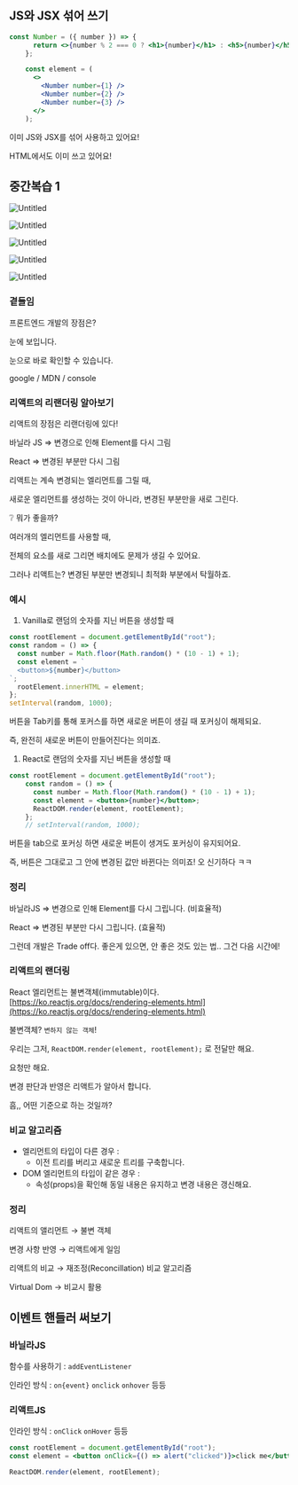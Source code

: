 ## JS와 JSX 섞어 쓰기

```jsx
const Number = ({ number }) => {
      return <>{number % 2 === 0 ? <h1>{number}</h1> : <h5>{number}</h5>}</>;
    };

    const element = (
      <>
        <Number number={1} />
        <Number number={2} />
        <Number number={3} />
      </>
    );
```

이미 JS와 JSX를 섞어 사용하고 있어요!

HTML에서도 이미 쓰고 있어요!

## 중간복습 1

![Untitled](https://s3-us-west-2.amazonaws.com/secure.notion-static.com/83ea87c0-e476-44d2-8eca-1349a1187fba/Untitled.png)

![Untitled](https://s3-us-west-2.amazonaws.com/secure.notion-static.com/a3f781cf-99c4-4dfa-9560-a6549fec336f/Untitled.png)

![Untitled](https://s3-us-west-2.amazonaws.com/secure.notion-static.com/85df90be-4c4d-4ec0-b102-0ca427e1db5c/Untitled.png)

![Untitled](https://s3-us-west-2.amazonaws.com/secure.notion-static.com/1acdacdd-55b9-49ea-baac-2369c8f8f9d2/Untitled.png)

![Untitled](https://s3-us-west-2.amazonaws.com/secure.notion-static.com/5910f72f-b810-4ec1-9639-4e41ae767b00/Untitled.png)

### 곁들임

프론트엔드 개발의 장점은?

눈에 보입니다.

눈으로 바로 확인할 수 있습니다.

google / MDN / console

### 리액트의 리랜더링 알아보기

리액트의 장점은 리랜더링에 있다!

바닐라 JS ⇒ 변경으로 인해 Element를 다시 그림

React ⇒ 변경된 부분만 다시 그림

리액트는 계속 변경되는 엘리먼트를 그릴 때, 

새로운 엘리먼트를 생성하는 것이 아니라, 변경된 부분만을 새로 그린다.

<aside>
❔ 뭐가 좋을까?

</aside>

여러개의 엘리먼트를 사용할 때, 

전체의 요소를 새로 그리면 배치에도 문제가 생길 수 있어요.

그러나 리액트는? 변경된 부분만 변경되니 최적화 부분에서 탁월하죠.

### 예시

1. Vanilla로 랜덤의 숫자를 지닌 버튼을 생성할 때

```jsx
const rootElement = document.getElementById("root");
const random = () => {
  const number = Math.floor(Math.random() * (10 - 1) + 1);
  const element = `
  <button>${number}</button>
`;
  rootElement.innerHTML = element;
};
setInterval(random, 1000);
```

버튼을 Tab키를 통해 포커스를 하면 새로운 버튼이 생길 때 포커싱이 해제되요.

즉, 완전히 새로운 버튼이 만들어진다는 의미죠.

1. React로 랜덤의 숫자를 지닌 버튼을 생성할 때

```jsx
const rootElement = document.getElementById("root");
    const random = () => {
      const number = Math.floor(Math.random() * (10 - 1) + 1);
      const element = <button>{number}</button>;
      ReactDOM.render(element, rootElement);
    };
    // setInterval(random, 1000);
```

버튼을 tab으로 포커싱 하면 새로운 버튼이 생겨도 포커싱이 유지되어요.

즉, 버튼은 그대로고 그 안에 변경된 값만 바뀐다는 의미죠! 오 신기하다 ㅋㅋ

### 정리

바닐라JS ⇒ 변경으로 인해 Element를 다시 그립니다. (비효율적)

React ⇒ 변경된 부분만 다시 그립니다.  (효율적)

그런데 개발은 Trade off다. 좋은게 있으면, 안 좋은 것도 있는 법.. 그건 다음 시간에!

### 리액트의 랜더링

React 엘리먼트는 불변객체(immutable)이다. [https://ko.reactjs.org/docs/rendering-elements.html](https://ko.reactjs.org/docs/rendering-elements.html)

불변객체? `변하지 않는 객체`!

우리는 그저, `ReactDOM.render(element, rootElement);` 로 전달만 해요.

요청만 해요.

변경 판단과 반영은 리액트가 알아서 합니다.

흠,, 어떤 기준으로 하는 것일까?

### 비교 알고리즘

- 엘리먼트의 타입이 다른 경우 :
    - 이전 트리를 버리고 새로운 트리를 구축합니다.
- DOM 엘리먼트의 타입이 같은 경우 :
    - 속성(props)을 확인해 동일 내용은 유지하고 변경 내용은 갱신해요.

### 정리

리액트의 앨리먼트 → 불변 객체

변경 사항 반영 → 리액트에게 일임

리액트의 비교  → 재조정(Reconcillation) 비교 알고리즘

Virtual Dom → 비교시 활용

## 이벤트 핸들러 써보기

### 바닐라JS

함수를 사용하기 : `addEventListener`

인라인 방식 : `on{event}` `onclick` `onhover` 등등

### 리액트JS

인라인 방식 :    `onClick`  `onHover` 등등

```jsx
const rootElement = document.getElementById("root");
const element = <button onClick={() => alert("clicked")}>click me</button>;

ReactDOM.render(element, rootElement);
```